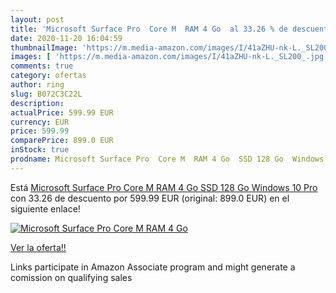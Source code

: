 ```yaml
---
layout: post
title: 'Microsoft Surface Pro  Core M  RAM 4 Go  al 33.26 % de descuento'
date: 2020-11-20 16:04:59
thumbnailImage: 'https://m.media-amazon.com/images/I/41aZHU-nk-L._SL200_.jpg'
images: [ 'https://m.media-amazon.com/images/I/41aZHU-nk-L._SL200_.jpg' ]
comments: true
category: ofertas
author: ring
slug: B072C3C22L
description:
actualPrice: 599.99 EUR
currency: EUR
price: 599.99
comparePrice: 899.0 EUR
inStock: true
prodname: Microsoft Surface Pro  Core M  RAM 4 Go  SSD 128 Go  Windows 10 Pro 
---
```


Está [Microsoft Surface Pro  Core M  RAM 4 Go  SSD 128 Go  Windows 10 Pro ](https://www.amazon.fr/dp/B072C3C22L/?tag=tolees0d-21) con 33.26 de descuento por 599.99 EUR (original: 899.0 EUR) en el siguiente enlace!

[![Microsoft Surface Pro  Core M  RAM 4 Go ](https://m.media-amazon.com/images/I/41aZHU-nk-L._SL200_.jpg)](https://www.amazon.fr/dp/B072C3C22L/?tag=tolees0d-21)

[Ver la oferta!!](https://www.amazon.fr/dp/B072C3C22L/?tag=tolees0d-21)

Links participate in Amazon Associate program and might generate a comission on qualifying sales


